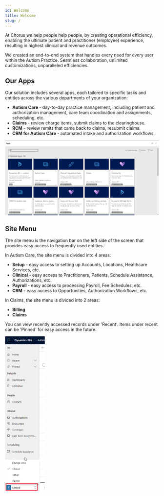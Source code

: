 ```yaml
---
id: Welcome
title: Welcome
slug: /
---
```


At Chorus we help people help people, by creating operational efficiency, enabling the ultimate patient and practitioner (employee) experience, resulting in highest clinical and revenue outcomes. 

We created an end-to-end system that handles every need for every user within the Autism Practice. Seamless collaboration, unlimited customizations, unparalleled efficiencies. 

## Our Apps
Our solution includes several apps, each tailored to specific tasks and entities across the various departments of your organization:
- **Autism Care** - day-to-day practice management, including patient and authorization management, care team coordination and assignments, scheduling, etc.
- **Claims** - review charge items, submit claims to the clearinghouse.
- **RCM** - review remits that came back to claims, resubmit claims.
- **CRM for Autism Care** - automated intake and authorization workflows.

 <img src ="/img/apps.png " width="600"/>

## Site Menu
The site menu is the navigation bar on the left side of the screen that provides easy access to frequently used entities. 

In Autism Care, the site menu is divided into 4 areas:
- **Setup** - easy access to setting up Accounts, Locations, Healthcare Services, etc.
- **Clinical** - easy access to Practitioners, Patients, Schedule Assistance, Authorizations, etc.
- **Payroll** - easy access to processing Payroll, Fee Schedules, etc.
- **CRM** - easy access to Opportunities, Authorization Workflows, etc.

In Claims, the site menu is divided into 2 areas:
- **Billing**
- **Claims**

You can view recently accessed records under 'Recent'. Items under recent can be 'Pinned' for easy access in the future.

 <img src ="/img/sitemap.png " width="130"/>



